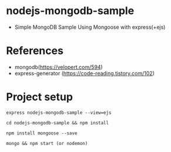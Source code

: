 # nodejs-mongodb-sample
 - Simple MongoDB Sample Using Mongoose with express(+ejs)

# References
 - mongodb(https://velopert.com/594)
 - express-generator (https://code-reading.tistory.com/102)

# Project setup
```
express nodejs-mongodb-sample --view=ejs
```

```
cd nodejs-mongodb-sample && npm install
```

```
npm install mongoose --save
```

```
mongo && npm start (or nodemon)
```
